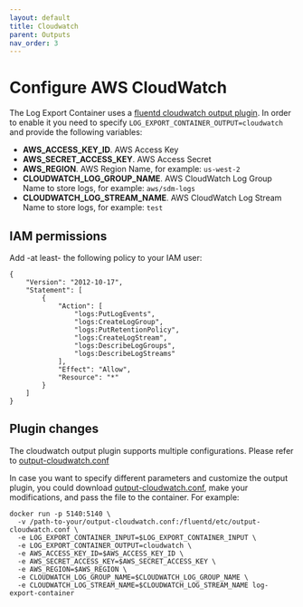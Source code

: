 ```yaml
---
layout: default
title: Cloudwatch
parent: Outputs
nav_order: 3
---
```

# Configure AWS CloudWatch

The Log Export Container uses a [fluentd cloudwatch output plugin](https://github.com/fluent-plugins-nursery/fluent-plugin-cloudwatch-logs). In order to enable it you need to specify `LOG_EXPORT_CONTAINER_OUTPUT=cloudwatch` and provide the following variables:
* **AWS_ACCESS_KEY_ID**. AWS Access Key
* **AWS_SECRET_ACCESS_KEY**. AWS Access Secret
* **AWS_REGION**. AWS Region Name, for example: `us-west-2`
* **CLOUDWATCH_LOG_GROUP_NAME**. AWS CloudWatch Log Group Name to store logs, for example: `aws/sdm-logs`
* **CLOUDWATCH_LOG_STREAM_NAME**. AWS CloudWatch Log Stream Name to store logs, for example: `test`

## IAM permissions
Add -at least- the following policy to your IAM user:
```
{
    "Version": "2012-10-17",
    "Statement": [
        {
            "Action": [
                "logs:PutLogEvents",
                "logs:CreateLogGroup",
                "logs:PutRetentionPolicy",
                "logs:CreateLogStream",
                "logs:DescribeLogGroups",
                "logs:DescribeLogStreams"
            ],
            "Effect": "Allow",
            "Resource": "*"
        }
    ]
}
```

## Plugin changes

The cloudwatch output plugin supports multiple configurations. Please refer to [output-cloudwatch.conf](../../fluentd/etc/output-cloudwatch.conf)

In case you want to specify different parameters and customize the output plugin, you could download [output-cloudwatch.conf](../../fluentd/etc/output-cloudwatch.conf), make your modifications, and pass the file to the container. For example:
```
docker run -p 5140:5140 \
  -v /path-to-your/output-cloudwatch.conf:/fluentd/etc/output-cloudwatch.conf \
  -e LOG_EXPORT_CONTAINER_INPUT=$LOG_EXPORT_CONTAINER_INPUT \
  -e LOG_EXPORT_CONTAINER_OUTPUT=cloudwatch \
  -e AWS_ACCESS_KEY_ID=$AWS_ACCESS_KEY_ID \
  -e AWS_SECRET_ACCESS_KEY=$AWS_SECRET_ACCESS_KEY \
  -e AWS_REGION=$AWS_REGION \
  -e CLOUDWATCH_LOG_GROUP_NAME=$CLOUDWATCH_LOG_GROUP_NAME \
  -e CLOUDWATCH_LOG_STREAM_NAME=$CLOUDWATCH_LOG_STREAM_NAME log-export-container 
```
